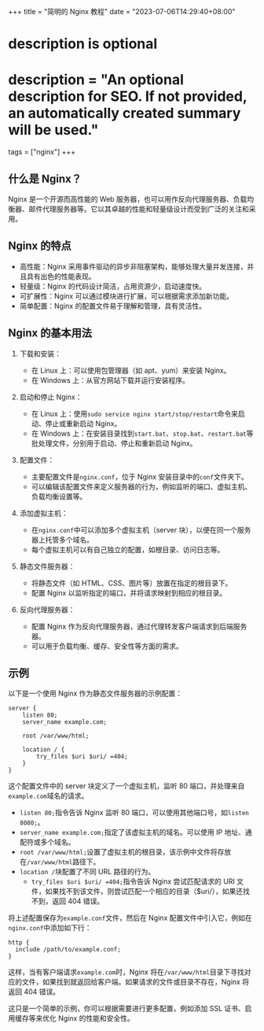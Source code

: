 +++
title = "简明的 Nginx 教程"
date = "2023-07-06T14:29:40+08:00"

#
# description is optional
#
# description = "An optional description for SEO. If not provided, an automatically created summary will be used."

tags = ["nginx"]
+++

## 什么是 Nginx？

Nginx 是一个开源而高性能的 Web 服务器，也可以用作反向代理服务器、负载均衡器、邮件代理服务器等。它以其卓越的性能和轻量级设计而受到广泛的关注和采用。

## Nginx 的特点

- 高性能：Nginx 采用事件驱动的异步非阻塞架构，能够处理大量并发连接，并且具有出色的性能表现。
- 轻量级：Nginx 的代码设计简洁，占用资源少，启动速度快。
- 可扩展性：Nginx 可以通过模块进行扩展，可以根据需求添加新功能。
- 简单配置：Nginx 的配置文件易于理解和管理，具有灵活性。

## Nginx 的基本用法

1. 下载和安装：

   - 在 Linux 上：可以使用包管理器（如 apt、yum）来安装 Nginx。
   - 在 Windows 上：从官方网站下载并运行安装程序。

2. 启动和停止 Nginx：

   - 在 Linux 上：使用`sudo service nginx start/stop/restart`命令来启动、停止或重新启动 Nginx。
   - 在 Windows 上：在安装目录找到`start.bat`、`stop.bat`、`restart.bat`等批处理文件，分别用于启动、停止和重新启动 Nginx。

3. 配置文件：

   - 主要配置文件是`nginx.conf`，位于 Nginx 安装目录中的`conf`文件夹下。
   - 可以编辑该配置文件来定义服务器的行为，例如监听的端口、虚拟主机、负载均衡设置等。

4. 添加虚拟主机：

   - 在`nginx.conf`中可以添加多个虚拟主机（server 块），以便在同一个服务器上托管多个域名。
   - 每个虚拟主机可以有自己独立的配置，如根目录、访问日志等。

5. 静态文件服务器：

   - 将静态文件（如 HTML、CSS、图片等）放置在指定的根目录下。
   - 配置 Nginx 以监听指定的端口，并将请求映射到相应的根目录。

6. 反向代理服务器：
   - 配置 Nginx 作为反向代理服务器，通过代理转发客户端请求到后端服务器。
   - 可以用于负载均衡、缓存、安全性等方面的需求。

## 示例

以下是一个使用 Nginx 作为静态文件服务器的示例配置：

```nginx
server {
    listen 80;
    server_name example.com;

    root /var/www/html;

    location / {
        try_files $uri $uri/ =404;
    }
}
```

这个配置文件中的 server 块定义了一个虚拟主机，监听 80 端口，并处理来自`example.com`域名的请求。

- `listen 80;`指令告诉 Nginx 监听 80 端口，可以使用其他端口号，如`listen 8080;`。
- `server_name example.com;`指定了该虚拟主机的域名。可以使用 IP 地址、通配符或多个域名。
- `root /var/www/html;`设置了虚拟主机的根目录，该示例中文件将存放在`/var/www/html`路径下。
- `location /`块配置了不同 URL 路径的行为。
  - `try_files $uri $uri/ =404;`指令告诉 Nginx 尝试匹配请求的 URI 文件，如果找不到该文件，则尝试匹配一个相应的目录（$uri/），如果还找不到，返回 404 错误。

将上述配置保存为`example.conf`文件，然后在 Nginx 配置文件中引入它，例如在`nginx.conf`中添加如下行：

```nginx
http {
  include /path/to/example.conf;
}
```

这样，当有客户端请求`example.com`时，Nginx 将在`/var/www/html`目录下寻找对应的文件，如果找到就返回给客户端。如果请求的文件或目录不存在，Nginx 将返回 404 错误。

这只是一个简单的示例，你可以根据需要进行更多配置，例如添加 SSL 证书、启用缓存等来优化 Nginx 的性能和安全性。
